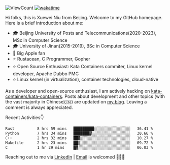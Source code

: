 ![ViewCount](https://views.whatilearened.today/views/github/<justxuewei>/<justxuewei>.svg) [![wakatime](https://wakatime.com/badge/user/018eae19-2c35-4919-be43-56bc26b446d9.svg)](https://wakatime.com/@018eae19-2c35-4919-be43-56bc26b446d9)

Hi folks, this is Xuewei Niu from Beijing. Welcome to my GitHub homepage.
Here is a brief introduction about me:

- 🎓 Beijing University of Posts and Telecommunications(2020-2023), MSc in Computer Science
- 🎓 University of Jinan(2015-2019), BSc in Computer Science
- 📱 Big Apple fan
- ⭐️ Rustacean, C Programmer, Gopher
- ⭐️ Open Source Enthusiast: Kata Containers commiter, Linux kernel developer, Apache Dubbo PMC
- ⭐ Linux kernel (in virtualization), container technologies, cloud-native

As a developer and open-source enthusiast, I am actively hacking on
[kata-containers/kata-containers](https://github.com/kata-containers/kata-containers). Posts about development and other topics
(with the vast majority in Chinese🇨🇳) are updated on [my blog](https://nxw.name). Leaving a
comment is always appreciated.

Recent Activities👇

<!--START_SECTION:waka-->

```txt
Rust          8 hrs 59 mins   █████████░░░░░░░░░░░░░░░░   36.41 %
Python        7 hrs 34 mins   ███████▓░░░░░░░░░░░░░░░░░   30.66 %
C++           2 hrs 32 mins   ██▓░░░░░░░░░░░░░░░░░░░░░░   10.27 %
Makefile      2 hrs 23 mins   ██▒░░░░░░░░░░░░░░░░░░░░░░   09.72 %
C             1 hr 29 mins    █▓░░░░░░░░░░░░░░░░░░░░░░░   06.03 %
```

<!--END_SECTION:waka-->

Reaching out to me via [LinkedIn](https://www.linkedin.com/in/justxuewei) | [Email](mailto:justxuewei@apache.org) is welcomed 🤟🤟🤟
